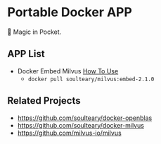 # Portable Docker APP

🎩 Magic in Pocket.

## APP List

- Docker Embed Milvus [How To Use](./milvus)
    - `docker pull soulteary/milvus:embed-2.1.0`

## Related Projects

- https://github.com/soulteary/docker-openblas
- https://github.com/soulteary/docker-milvus
- https://github.com/milvus-io/milvus
